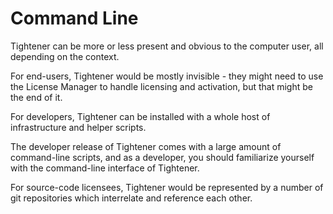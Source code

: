 # Command Line

Tightener can be more or less present and obvious to the computer user, all depending on the context. 

For end-users, Tightener would be mostly invisible - they might need to use the License Manager to handle licensing and activation, but that might be the end of it.

For developers, Tightener can be installed with a whole host of infrastructure and helper scripts. 

The developer release of Tightener comes with a large amount of command-line scripts, and as a developer, you should familiarize yourself with the command-line interface of Tightener.

For source-code licensees, Tightener would be represented by a number of git repositories which interrelate and reference each other.